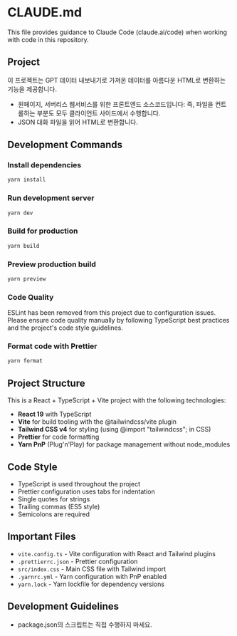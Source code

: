 # CLAUDE.md

This file provides guidance to Claude Code (claude.ai/code) when working with code in this repository.

## Project

이 프로젝트는 GPT 데이터 내보내기로 가져온 데이터를 아름다운 HTML로 변환하는 기능을 제공합니다.

- 원페이지, 서버리스 웹서비스를 위한 프론트엔드 소스코드입니다: 즉, 파일을 컨트롤하는 부분도 모두 클라이언트 사이드에서 수행합니다.
- JSON 대화 파일을 읽어 HTML로 변환합니다.

## Development Commands

### Install dependencies

```bash
yarn install
```

### Run development server

```bash
yarn dev
```

### Build for production

```bash
yarn build
```

### Preview production build

```bash
yarn preview
```

### Code Quality

ESLint has been removed from this project due to configuration issues. Please ensure code quality manually by following TypeScript best practices and the project's code style guidelines.

### Format code with Prettier

```bash
yarn format
```

## Project Structure

This is a React + TypeScript + Vite project with the following technologies:

- **React 19** with TypeScript
- **Vite** for build tooling with the @tailwindcss/vite plugin
- **Tailwind CSS v4** for styling (using @import "tailwindcss"; in CSS)
- **Prettier** for code formatting
- **Yarn PnP** (Plug'n'Play) for package management without node_modules

## Code Style

- TypeScript is used throughout the project
- Prettier configuration uses tabs for indentation
- Single quotes for strings
- Trailing commas (ES5 style)
- Semicolons are required

## Important Files

- `vite.config.ts` - Vite configuration with React and Tailwind plugins
- `.prettierrc.json` - Prettier configuration
- `src/index.css` - Main CSS file with Tailwind import
- `.yarnrc.yml` - Yarn configuration with PnP enabled
- `yarn.lock` - Yarn lockfile for dependency versions

## Development Guidelines

- package.json의 스크립트는 직접 수행하지 마세요.
